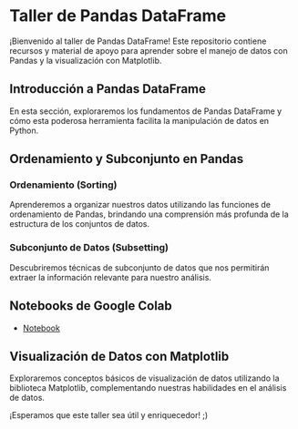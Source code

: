 # Taller de Pandas DataFrame

¡Bienvenido al taller de Pandas DataFrame! Este repositorio contiene recursos y material de apoyo para aprender sobre el manejo de datos con Pandas y la visualización con Matplotlib.

## Introducción a Pandas DataFrame

En esta sección, exploraremos los fundamentos de Pandas DataFrame y cómo esta poderosa herramienta facilita la manipulación de datos en Python.

## Ordenamiento y Subconjunto en Pandas

### Ordenamiento (Sorting)

Aprenderemos a organizar nuestros datos utilizando las funciones de ordenamiento de Pandas, brindando una comprensión más profunda de la estructura de los conjuntos de datos.

### Subconjunto de Datos (Subsetting)

Descubriremos técnicas de subconjunto de datos que nos permitirán extraer la información relevante para nuestro análisis.

## Notebooks de Google Colab

- [Notebook](https://colab.research.google.com/drive/1XIR4fxmPYW60eSbf9ofott2wHxcya0_q?usp=sharing)

## Visualización de Datos con Matplotlib

Exploraremos conceptos básicos de visualización de datos utilizando la biblioteca Matplotlib, complementando nuestras habilidades en el análisis de datos.

¡Esperamos que este taller sea útil y enriquecedor! ;)
